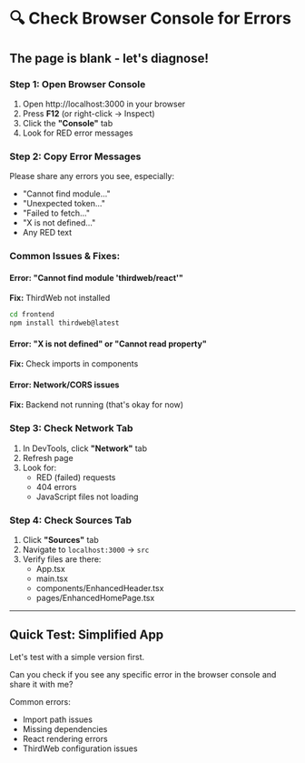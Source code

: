# 🔍 Check Browser Console for Errors

## The page is blank - let's diagnose!

### Step 1: Open Browser Console

1. Open http://localhost:3000 in your browser
2. Press **F12** (or right-click → Inspect)
3. Click the **"Console"** tab
4. Look for RED error messages

### Step 2: Copy Error Messages

Please share any errors you see, especially:
- "Cannot find module..."
- "Unexpected token..."
- "Failed to fetch..."
- "X is not defined..."
- Any RED text

### Common Issues & Fixes:

#### Error: "Cannot find module 'thirdweb/react'"
**Fix:** ThirdWeb not installed
```bash
cd frontend
npm install thirdweb@latest
```

#### Error: "X is not defined" or "Cannot read property"
**Fix:** Check imports in components

#### Error: Network/CORS issues
**Fix:** Backend not running (that's okay for now)

### Step 3: Check Network Tab

1. In DevTools, click **"Network"** tab
2. Refresh page
3. Look for:
   - RED (failed) requests
   - 404 errors
   - JavaScript files not loading

### Step 4: Check Sources Tab

1. Click **"Sources"** tab
2. Navigate to `localhost:3000` → `src`
3. Verify files are there:
   - App.tsx
   - main.tsx
   - components/EnhancedHeader.tsx
   - pages/EnhancedHomePage.tsx

---

## Quick Test: Simplified App

Let's test with a simple version first. 

Can you check if you see any specific error in the browser console and share it with me?

Common errors:
- Import path issues
- Missing dependencies
- React rendering errors
- ThirdWeb configuration issues



